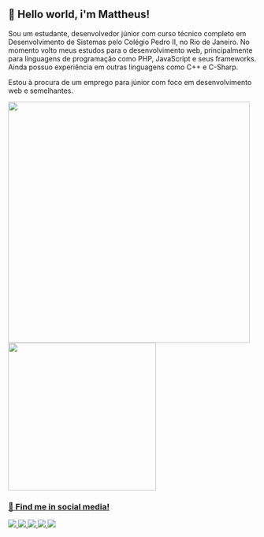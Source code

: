 ## 🌿 Hello world, i'm Mattheus!

Sou um estudante, desenvolvedor júnior com curso técnico completo em Desenvolvimento de Sistemas pelo Colégio Pedro II, no Rio de Janeiro. No momento volto meus estudos para o desenvolvimento web, principalmente para linguagens de programação como PHP, JavaScript e seus frameworks. Ainda possuo experiência em outras linguagens como C++ e C-Sharp.

Estou à procura de um emprego para júnior com foco em desenvolvimento web e semelhantes.

<div id="githubstats">
  <a href="https://github.com/mattguimma">
  <img width="490px" src="https://github-readme-stats.vercel.app/api?username=mattguimma&theme=merko&show_icons=true&hide_border=true&text_bold=false">
  <img width="300px" src="https://github-readme-stats.vercel.app/api/top-langs/?username=mattguimma&theme=merko&show_icons=true&hide_border=true&text_bold=false">
</div>

### 📧 Find me in social media!
<div id="socnetwork">
  <a href="mailto:guim.ttheus@gmail.com" target="_blank"> 
    <img src="https://img.shields.io/badge/Gmail-D14836?style=for-the-badge&logo=gmail&logoColor=white" target="_blank"> 
  </a>
  
  <a href="https://www.linkedin.com/in/guimatt/" target="_blank"> 
    <img src="https://img.shields.io/badge/LinkedIn-0077B5?style=for-the-badge&logo=linkedin&logoColor=white" target="_blank"> 
  </a>
  
  <a href="https://www.instagram.com/mattguimma/" target="_blank"> 
    <img src="https://img.shields.io/badge/Instagram-E4405F?style=for-the-badge&logo=instagram&logoColor=white" target="_blank"> 
  </a>
  
  <a href="https://wa.me/5521986282992" target="_blank"> 
    <img src="https://img.shields.io/badge/WhatsApp-25D366?style=for-the-badge&logo=whatsapp&logoColor=white" target="_blank"> 
  </a>
  
  <a href="https://discordapp.com/users/132975751065501706" target="_blank"> 
    <img src="https://img.shields.io/badge/Discord-7289DA?style=for-the-badge&logo=discord&logoColor=white" target="_blank"> 
  </a>
</div>
